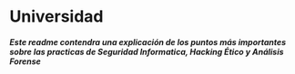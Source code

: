 # Universidad
##### Este readme contendra una explicación de los puntos más importantes sobre las practicas de Seguridad Informatica, Hacking Ético y Análisis Forense
